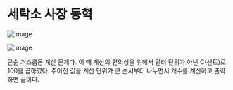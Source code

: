 # 세탁소 사장 동혁
![image](https://github.com/ManchanTime/TrashBoys/assets/127479677/d9e3b858-c616-47d8-8201-2bff64ad3899)

![image](https://github.com/ManchanTime/TrashBoys/assets/127479677/432114b5-2c7a-4e5e-a754-b8f621dc3cbe)

단순 거스름돈 계산 문제다. 이 때 계산의 편의성을 위해서 달러 단위가 아닌 C(센트)로 100을 곱하였다.
주어진 값을 계산 단위가 큰 순서부터 나누면서 개수를 계산하고 출력하면 끝이다.
